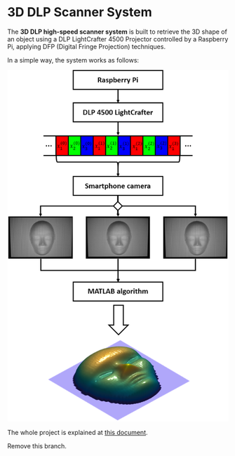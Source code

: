 # 3D DLP Scanner System

The **3D DLP high-speed scanner system** is built to retrieve the 3D shape of an object using a DLP LightCrafter 4500 Projector controlled by a Raspberry Pi, applying DFP (Digital Fringe Projection) techniques.

In a simple way, the system works as follows:

<p align="center">
  <img src="imgs/project_diagram.png">
</p>

The whole project is explained at [this document](Project.pdf).

Remove this branch.
